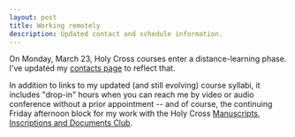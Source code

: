 ```yaml
---
layout: post
title: Working remotely
description: Updated contact and schedule information.
---
```


On Monday, March 23, Holy Cross courses enter a distance-learning phase. I've updated my [contacts page](http://neelsmith.info/holycross/contact) to reflect that.

In addition to links to my updated (and still evolving) course syllabi, it includes "drop-in" hours when you can reach me by video or audio conference without a prior appointment -- and of course, the continuing Friday afternoon block for my work with the Holy Cross [Manuscripts, Inscriptions and Documents Club](http://hcmid.github.io).

